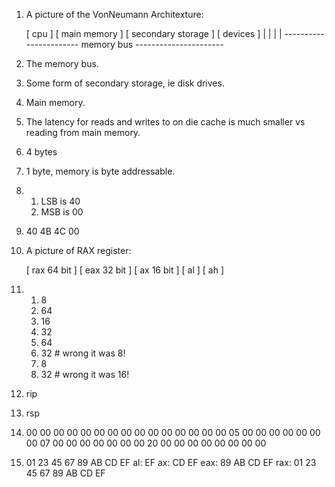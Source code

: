
1. A picture of the VonNeumann Architexture:

   [ cpu ]    [ main memory ]    [ secondary storage ]    [ devices ]
      |              |                     |                  |
      ----------------------- memory bus ----------------------

2. The memory bus.
3. Some form of secondary storage, ie disk drives.
4. Main memory.
5. The latency for reads and writes to on die cache is much smaller vs reading
   from main memory.
6. 4 bytes
7. 1 byte, memory is byte addressable.
8. 1. LSB is 40
   2. MSB is 00
9. 40 4B 4C 00
10. A picture of RAX register:

    [                    rax 64 bit                  ]
                             [       eax 32 bit      ]
                                       [  ax 16 bit  ]
                                              [  al  ]
                                       [  ah  ]

11. 1. 8
    2. 64
    3. 16
    4. 32
    5. 64
    6. 32 # wrong it was 8!
    7. 8
    8. 32 # wrong it was 16!
12. rip
13. rsp
14. 00 00 00 00  00 00 00 00
    00 00 00 00  00 00 00 05
    00 00 00 00  00 00 00 07
    00 00 00 00  00 00 00 20
    00 00 00 00  00 00 00 00
15. 01 23 45 67  89 AB CD EF
    al: EF
    ax: CD EF
    eax: 89 AB CD EF
    rax: 01 23 45 67  89 AB CD EF
